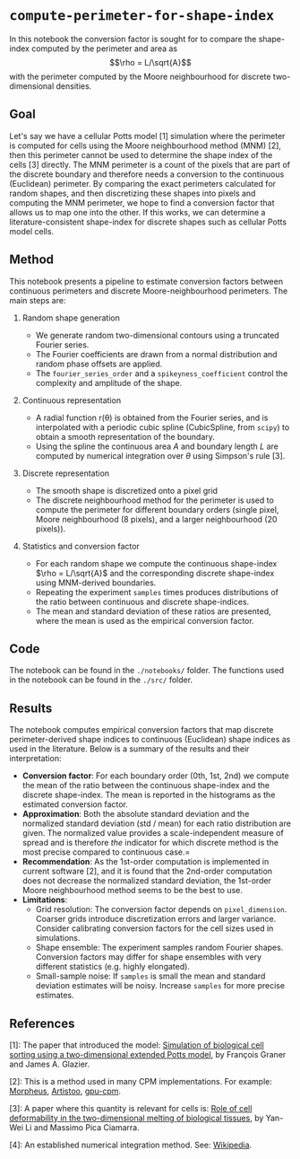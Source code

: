 # `compute-perimeter-for-shape-index`
In this notebook the conversion factor is sought for to compare the shape-index computed by the perimeter and area as $$\rho = L/\sqrt{A}$$ with the perimeter computed by the Moore neighbourhood for discrete two-dimensional densities. 

## Goal
Let's say we have a cellular Potts model [1] simulation where the perimeter is computed for cells using the Moore neighbourhood method (MNM) [2], then this perimeter cannot be used to determine the shape index of the cells [3] directly. The MNM perimeter is a count of the pixels that are part of the discrete boundary and therefore needs a conversion to the continuous (Euclidean) perimeter. By comparing the exact perimeters calculated for random shapes, and then discretizing these shapes into pixels and computing the MNM perimeter, we hope to find a conversion factor that allows us to map one into the other. If this works, we can determine a literature-consistent shape-index for discrete shapes such as cellular Potts model cells.

## Method
This notebook presents a pipeline to estimate conversion factors between continuous perimeters and discrete Moore-neighbourhood perimeters. The main steps are:

1. Random shape generation
   - We generate random two-dimensional contours using a truncated Fourier series. 
   - The Fourier coefficients are drawn from a normal distribution and random phase offsets are applied. 
   - The `fourier_series_order` and a `spikeyness_coefficient` control the complexity and amplitude of the shape.

2. Continuous representation
   - A radial function r(θ) is obtained from the Fourier series, and is interpolated with a periodic cubic spline (CubicSpline, from `scipy`) to obtain a smooth representation of the boundary.
   - Using the spline the continuous area $A$ and boundary length $L$ are computed by numerical integration over $\theta$ using Simpson's rule [3].

4. Discrete representation
   - The smooth shape is discretized onto a pixel grid
   - The discrete neighbourhood method for the perimeter is used to compute the perimeter for different boundary orders (single pixel, Moore neighbourhood (8 pixels), and a larger neighbourhood (20 pixels)). 

5. Statistics and conversion factor
   - For each random shape we compute the continuous shape-index $\rho = L/\sqrt{A}$ and the corresponding discrete shape-index using MNM-derived boundaries.
   - Repeating the experiment `samples` times produces distributions of the ratio between continuous and discrete shape-indices. 
   - The mean and standard deviation of these ratios are presented, where the mean is used as the empirical conversion factor.

## Code
The notebook can be found in the `./notebooks/` folder. The functions used in the notebook can be found in the `./src/` folder.

## Results
The notebook computes empirical conversion factors that map discrete perimeter-derived shape indices to continuous (Euclidean) shape indices as used in the literature. Below is a summary of the results and their interpretation:
- **Conversion factor**: For each boundary order (0th, 1st, 2nd) we compute the mean of the ratio between the continuous shape-index and the discrete shape-index. The mean is reported in the histograms as the estimated conversion factor.
- **Approximation**: Both the absolute standard deviation and the normalized standard deviation (std / mean) for each ratio distribution are given. The normalized value provides a scale-independent measure of spread and is therefore _the_ indicator for which discrete method is the most precise compared to continuous case.=
- **Recommendation**: As the 1st-order computation is implemented in current software [2], and it is found that the 2nd-order computation does not decrease the normalized standard deviation, the 1st-order Moore neighbourhood method seems to be the best to use.
- **Limitations**:
  - Grid resolution: The conversion factor depends on `pixel_dimension`. Coarser grids introduce discretization errors and larger variance. Consider calibrating conversion factors for the cell sizes used in simulations.
  - Shape ensemble: The experiment samples random Fourier shapes. Conversion factors may differ for shape ensembles with very different statistics (e.g. highly elongated).
  - Small-sample noise: If `samples` is small the mean and standard deviation estimates will be noisy. Increase `samples` for more precise estimates.

## References

[1]: The paper that introduced the model:  [Simulation of biological cell sorting using a two-dimensional extended Potts model](https://doi.org/10.1103/PhysRevLett.69.2013), by François Graner and James A. Glazier.

[2]: This is a method used in many CPM implementations. For example: [Morpheus](https://morpheus.gitlab.io/), [Artistoo](https://artistoo.net/), [gpu-cpm](https://arxiv.org/abs/2312.09317).

[3]: A paper where this quantity is relevant for cells is: [Role of cell deformability in the two-dimensional melting of biological tissues](https://journals.aps.org/prmaterials/abstract/10.1103/PhysRevMaterials.2.045602), by Yan-Wei Li and Massimo Pica Ciamarra.

[4]: An established numerical integration method. See: [Wikipedia](https://en.wikipedia.org/wiki/Simpson%27s_rule).
